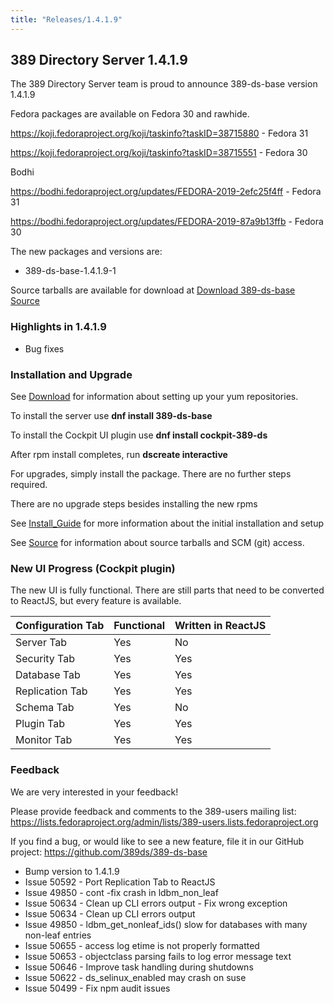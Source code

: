 ```yaml
---
title: "Releases/1.4.1.9"
---
```


389 Directory Server 1.4.1.9
-----------------------------

The 389 Directory Server team is proud to announce 389-ds-base version 1.4.1.9

Fedora packages are available on Fedora 30 and rawhide.

<https://koji.fedoraproject.org/koji/taskinfo?taskID=38715880> - Fedora 31

<https://koji.fedoraproject.org/koji/taskinfo?taskID=38715551> - Fedora 30

Bodhi

<https://bodhi.fedoraproject.org/updates/FEDORA-2019-2efc25f4ff> - Fedora 31

<https://bodhi.fedoraproject.org/updates/FEDORA-2019-87a9b13ffb> - Fedora 30

The new packages and versions are:

- 389-ds-base-1.4.1.9-1

Source tarballs are available for download at [Download 389-ds-base Source](https://releases.pagure.org/389-ds-base/389-ds-base-1.4.1.9.tar.bz2)

### Highlights in 1.4.1.9

- Bug fixes

### Installation and Upgrade 

See [Download](../download.html) for information about setting up your yum repositories.

To install the server use **dnf install 389-ds-base**

To install the Cockpit UI plugin use **dnf install cockpit-389-ds**

After rpm install completes, run **dscreate interactive**

For upgrades, simply install the package.  There are no further steps required.

There are no upgrade steps besides installing the new rpms 

See [Install\_Guide](../howto/howto-install-389.html) for more information about the initial installation and setup

See [Source](../development/source.html) for information about source tarballs and SCM (git) access.

### New UI Progress (Cockpit plugin)

The new UI is fully functional.  There are still parts that need to be converted to ReactJS, but every feature is available.

|Configuration Tab|Functional|Written in ReactJS |
|-----------------|----------|-------------------|
|Server Tab       |Yes       |No                 |
|Security Tab     |Yes       |Yes                |
|Database Tab     |Yes       |Yes                |
|Replication Tab  |Yes       |Yes                |
|Schema Tab       |Yes       |No                 |
|Plugin Tab       |Yes       |Yes                |
|Monitor Tab      |Yes       |Yes                |

### Feedback

We are very interested in your feedback!

Please provide feedback and comments to the 389-users mailing list: <https://lists.fedoraproject.org/admin/lists/389-users.lists.fedoraproject.org>

If you find a bug, or would like to see a new feature, file it in our GitHub project: <https://github.com/389ds/389-ds-base>

- Bump version to 1.4.1.9
- Issue 50592 - Port Replication Tab to ReactJS
- Issue 49850 - cont -fix crash in ldbm_non_leaf
- Issue 50634 - Clean up CLI errors output - Fix wrong exception
- Issue 50634 - Clean up CLI errors output
- Issue 49850 - ldbm_get_nonleaf_ids() slow for databases with many non-leaf entries
- Issue 50655 - access log etime is not properly formatted
- Issue 50653 - objectclass parsing fails to log error message text
- Issue 50646 - Improve task handling during shutdowns
- Issue 50622 - ds_selinux_enabled may crash on suse
- Issue 50499 - Fix npm audit issues

